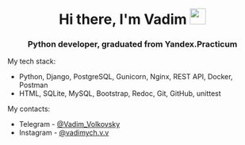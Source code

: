 <h1 align="center">Hi there, I'm Vadim
<img src="https://github.com/blackcater/blackcater/raw/main/images/Hi.gif" height="32"/></h1>
<h3 align="center">Python developer, graduated from Yandex.Practicum </h3>


My tech stack:

- Python, Django, PostgreSQL, Gunicorn, Nginx, REST API, Docker, Postman
- HTML, SQLite, MySQL, Bootstrap, Redoc, Git, GitHub, unittest

My contacts:

- Telegram - <a href="https://t.me/vadim_volkovsky" target="_blank">@Vadim_Volkovsky</a> 
- Instagram - <a href="https://www.instagram.com/vadimych.v.v/" target="_blank">@vadimych.v.v</a>


